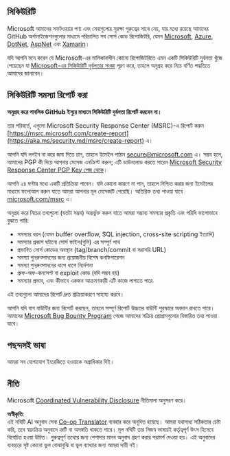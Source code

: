 <!--
CO_OP_TRANSLATOR_METADATA:
{
  "original_hash": "57f14126c1c6add76b3aef3844dfe4e3",
  "translation_date": "2025-07-16T15:39:47+00:00",
  "source_file": "SECURITY.md",
  "language_code": "bn"
}
-->
## সিকিউরিটি

Microsoft আমাদের সফটওয়্যার পণ্য এবং সেবাগুলোর সুরক্ষা গুরুত্বের সাথে নেয়, যার মধ্যে রয়েছে আমাদের GitHub অর্গানাইজেশনগুলোর মাধ্যমে পরিচালিত সব সোর্স কোড রিপোজিটরি, যেমন [Microsoft](https://github.com/Microsoft), [Azure](https://github.com/Azure), [DotNet](https://github.com/dotnet), [AspNet](https://github.com/aspnet) এবং [Xamarin](https://github.com/xamarin)।

যদি আপনি মনে করেন যে Microsoft-এর মালিকানাধীন কোনো রিপোজিটরিতে এমন একটি সিকিউরিটি দুর্বলতা খুঁজে পেয়েছেন যা [Microsoft-এর সিকিউরিটি দুর্বলতার সংজ্ঞা](https://aka.ms/security.md/definition) পূরণ করে, তাহলে অনুগ্রহ করে নিচে বর্ণিত পদ্ধতিতে আমাদের জানাবেন।

## সিকিউরিটি সমস্যা রিপোর্ট করা

**অনুগ্রহ করে পাবলিক GitHub ইস্যুর মাধ্যমে সিকিউরিটি দুর্বলতা রিপোর্ট করবেন না।**

তার পরিবর্তে, এগুলো Microsoft Security Response Center (MSRC)-এ রিপোর্ট করুন [https://msrc.microsoft.com/create-report](https://aka.ms/security.md/msrc/create-report) এ।

আপনি যদি লগইন না করে জমা দিতে চান, তাহলে ইমেইল পাঠান [secure@microsoft.com](mailto:secure@microsoft.com) এ। সম্ভব হলে, আমাদের PGP কী দিয়ে আপনার মেসেজ এনক্রিপ্ট করুন; এটি ডাউনলোড করতে পারেন [Microsoft Security Response Center PGP Key পেজ থেকে](https://aka.ms/security.md/msrc/pgp)।

আপনি ২৪ ঘণ্টার মধ্যে একটি প্রতিক্রিয়া পাবেন। যদি কোনো কারণে না পান, তাহলে নিশ্চিত করার জন্য ইমেইলের মাধ্যমে ফলোআপ করুন যাতে আমরা আপনার মূল মেসেজটি পেয়েছি। অতিরিক্ত তথ্য পাওয়া যাবে [microsoft.com/msrc](https://www.microsoft.com/msrc) এ।

অনুগ্রহ করে নিচের তথ্যগুলো (যতটা সম্ভব) অন্তর্ভুক্ত করুন যাতে আমরা সম্ভাব্য সমস্যার প্রকৃতি এবং পরিধি ভালোভাবে বুঝতে পারি:

  * সমস্যার ধরন (যেমন buffer overflow, SQL injection, cross-site scripting ইত্যাদি)
  * সমস্যার প্রকাশ ঘটানো সোর্স ফাইল(গুলি) এর সম্পূর্ণ পাথ
  * প্রভাবিত সোর্স কোডের অবস্থান (tag/branch/commit বা সরাসরি URL)
  * সমস্যা পুনরুত্পাদনের জন্য প্রয়োজনীয় বিশেষ কনফিগারেশন
  * সমস্যা পুনরুত্পাদনের ধাপে ধাপে নির্দেশনা
  * প্রুফ-অফ-কনসেপ্ট বা exploit কোড (যদি সম্ভব হয়)
  * সমস্যার প্রভাব, এবং কীভাবে একজন আক্রমণকারী এটি কাজে লাগাতে পারে

এই তথ্যগুলো আমাদের রিপোর্ট দ্রুত প্রক্রিয়াকরণে সাহায্য করবে।

আপনি যদি বাগ বাউন্টির জন্য রিপোর্ট করছেন, তাহলে সম্পূর্ণ রিপোর্ট উচ্চতর বাউন্টি পুরস্কারে অবদান রাখতে পারে। আমাদের [Microsoft Bug Bounty Program](https://aka.ms/security.md/msrc/bounty) পেজে আমাদের সক্রিয় প্রোগ্রামগুলোর বিস্তারিত তথ্য পাওয়া যাবে।

## পছন্দসই ভাষা

আমরা সব যোগাযোগ ইংরেজিতে হওয়াকে অগ্রাধিকার দিই।

## নীতি

Microsoft [Coordinated Vulnerability Disclosure](https://aka.ms/security.md/cvd) নীতিমালা অনুসরণ করে।

**অস্বীকৃতি**:  
এই নথিটি AI অনুবাদ সেবা [Co-op Translator](https://github.com/Azure/co-op-translator) ব্যবহার করে অনূদিত হয়েছে। আমরা যথাসাধ্য সঠিকতার চেষ্টা করি, তবে স্বয়ংক্রিয় অনুবাদে ত্রুটি বা অসঙ্গতি থাকতে পারে। মূল নথিটি তার নিজস্ব ভাষায়ই কর্তৃত্বপূর্ণ উৎস হিসেবে বিবেচিত হওয়া উচিত। গুরুত্বপূর্ণ তথ্যের জন্য পেশাদার মানব অনুবাদ গ্রহণ করার পরামর্শ দেওয়া হয়। এই অনুবাদের ব্যবহারে সৃষ্ট কোনো ভুল বোঝাবুঝি বা ভুল ব্যাখ্যার জন্য আমরা দায়ী নই।